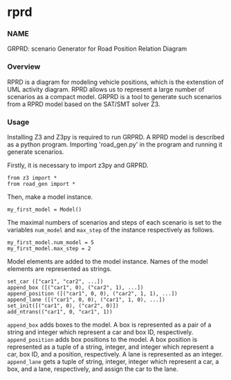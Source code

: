 # rprd
### NAME
GRPRD: scenario Generator for Road Position Relation Diagram
### Overview
RPRD is a diagram for modeling vehicle positions, which is the extenstion of UML activity diagram. RPRD allows us to represent a large
number of scenarios as a compact model. GRPRD is a tool to generate such scenarios from a RPRD model based on the SAT/SMT solver Z3. 
### Usage
Installing Z3 and Z3py is required to run GRPRD. A RPRD model is described as a python program. Importing 'road_gen.py' in the program and running it generate scenarios.

Firstly, it is necessary to import z3py and GRPRD.
```
from z3 import *
from road_gen import *
```
Then, make a model instance.
```
my_first_model = Model()
```
The maximal numbers of scenarios and steps of each scenario is set to the variables `num_model` and `max_step` of the instance respectively as follows.
```
my_first_model.num_model = 5
my_first_model.max_step = 2
```
Model elements are added to the model instance. Names of the model elements are represented as strings. 
```
set_car (["car1", "car2", ...])
append_box ([("car1", 0), ("car2", 1), ...])
append_position ([("car1", 0, 0), ("car2", 1, 1), ...])
append_lane ([("car1", 0, 0), ("car1", 1, 0), ...])
set_init([("car1", 0), ("car2", 0)])
add_ntrans(("car1", 0, "car1", 1))
```
`append_box` adds boxes to the model. A box is represented as a pair of a string and integer which represent a car and box ID, respectively. `append_position` adds box positions to the model. A box position is represented as a tuple of a string, integer, and integer which represent a car, box ID, and a position, respectively. A lane is represented as an integer. `append_lane` gets a tuple of string, integer, integer which represent a car, a box, and a lane, respectively, and assign the car to the lane. 
